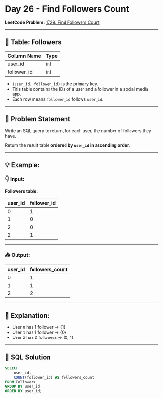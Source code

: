 # Day 26 - Find Followers Count

**LeetCode Problem:** [1729. Find Followers Count](https://leetcode.com/problems/find-followers-count)

---

## 🧾 Table: Followers

| Column Name | Type |
|-------------|------|
| user_id     | int  |
| follower_id | int  |

- `(user_id, follower_id)` is the primary key.
- This table contains the IDs of a user and a follower in a social media app.
- Each row means `follower_id` follows `user_id`.

---

## 📌 Problem Statement

Write an SQL query to return, for each user, the number of followers they have.

Return the result table **ordered by `user_id` in ascending order**.

---

## 💡 Example:

### 👇 Input:

**Followers table:**

| user_id | follower_id |
|---------|-------------|
| 0       | 1           |
| 1       | 0           |
| 2       | 0           |
| 2       | 1           |

---

### 📤 Output:

| user_id | followers_count |
|---------|------------------|
| 0       | 1                |
| 1       | 1                |
| 2       | 2                |

---

## 🧠 Explanation:

- User `0` has 1 follower → {1}
- User `1` has 1 follower → {0}
- User `2` has 2 followers → {0, 1}

---

## 🧮 SQL Solution

```sql
SELECT 
    user_id, 
    COUNT(follower_id) AS followers_count
FROM Followers
GROUP BY user_id
ORDER BY user_id;
